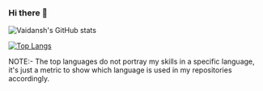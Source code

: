 ### Hi there 👋

![Vaidansh's GitHub stats](https://github-readme-stats.vercel.app/api?username=vaidanshbhardwaj&show_icons=true&theme=tokyonight)


[![Top Langs](https://github-readme-stats.vercel.app/api/top-langs/?username=vaidanshbhardwaj&theme=tokyonight)](https://github.com/vaidanshbhardwaj/github-readme-stats)

NOTE:- The top languages do not portray my skills in a specific language,  it's just a metric to show which language is used in my repositories accordingly.
